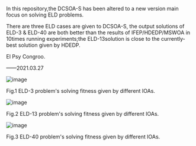 In this repository,the DCSOA-S has been altered to a new version main focus on solving ELD problems.

There are three ELD cases are given to DCSOA-S, the output solutions of ELD-3 & ELD-40 are both better than the results of IFEP/HDEDP/MSWOA in 10times running experiments;the ELD-13solution is close to the currently-best solution given by HDEDP.

El Psy Congroo.

——2021.03.27

![image](https://user-images.githubusercontent.com/61769609/112724634-42c00180-8f4f-11eb-9f96-caa208edfeea.png)

Fig.1 ELD-3 problem's solving fitness given by different IOAs.

![image](https://user-images.githubusercontent.com/61769609/112724636-45baf200-8f4f-11eb-907a-56d56f738e94.png)

Fig.2 ELD-13 problem's solving fitness given by different IOAs.

![image](https://user-images.githubusercontent.com/61769609/112724642-4e132d00-8f4f-11eb-8448-a424a1ac293b.png)

Fig.3 ELD-40 problem's solving fitness given by different IOAs.
